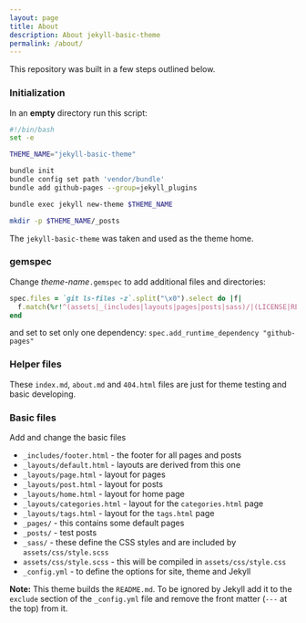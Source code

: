 ```yaml
---
layout: page
title: About
description: About jekyll-basic-theme
permalink: /about/
---
```


This repository was built in a few steps outlined below.

### Initialization

In an **empty** directory run this script:

```sh
#!/bin/bash
set -e

THEME_NAME="jekyll-basic-theme"

bundle init
bundle config set path 'vendor/bundle'
bundle add github-pages --group=jekyll_plugins

bundle exec jekyll new-theme $THEME_NAME

mkdir -p $THEME_NAME/_posts
```

The `jekyll-basic-theme` was taken and used as the theme home.

### gemspec

Change *theme-name*`.gemspec` to add additional files and directories:

```ruby
spec.files = `git ls-files -z`.split("\x0").select do |f|
  f.match(%r!^(assets|_(includes|layouts|pages|posts|sass)/|(LICENSE|README|index)((\.(txt|md|html)|$)))!i)
end
```

and set to set only one dependency: `spec.add_runtime_dependency "github-pages"`

### Helper files

These `index.md`, `about.md` and `404.html` files are just for theme testing and basic developing.

### Basic files

Add and change the basic files

* `_includes/footer.html` - the footer for all pages and posts
* `_layouts/default.html` - layouts are derived from this one
* `_layouts/page.html` - layout for pages
* `_layouts/post.html` - layout for posts
* `_layouts/home.html` - layout for home page
* `_layouts/categories.html` - layout for the `categories.html` page
* `_layouts/tags.html` - layout for the `tags.html` page
* `_pages/` - this contains some default pages
* `_posts/` - test posts
* `_sass/` - these define the CSS styles and are included by `assets/css/style.scss`
* `assets/css/style.scss` - this will be compiled in `assets/css/style.css`
* `_config.yml` - to define the options for site, theme and Jekyll

**Note:** This theme builds the `README.md`. To be ignored by Jekyll add it to the `exclude` section
    of the `_config.yml` file and remove the front matter (`---` at the top) from it.
